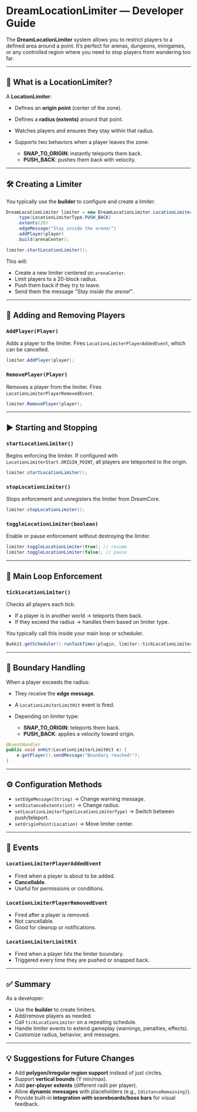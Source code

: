 # DreamLocationLimiter — Developer Guide

The **DreamLocationLimiter** system allows you to restrict players to a defined area around a point. It’s perfect for arenas, dungeons, minigames, or any controlled region where you need to stop players from wandering too far.

---

## 🚧 What is a LocationLimiter?

A **LocationLimiter**:

* Defines an **origin point** (center of the zone).
* Defines a **radius (extents)** around that point.
* Watches players and ensures they stay within that radius.
* Supports two behaviors when a player leaves the zone:

    * **SNAP\_TO\_ORIGIN**: instantly teleports them back.
    * **PUSH\_BACK**: pushes them back with velocity.

---

## 🛠️ Creating a Limiter

You typically use the **builder** to configure and create a limiter.

```java
DreamLocationLimiter limiter = new DreamLocationLimiter.LocationLimiterBuilder()
    .type(LocationLimiterType.PUSH_BACK)
    .extents(20)
    .edgeMessage("Stay inside the arena!")
    .addPlayer(player)
    .build(arenaCenter);

limiter.startLocationLimiter();
```

This will:

* Create a new limiter centered on `arenaCenter`.
* Limit players to a 20-block radius.
* Push them back if they try to leave.
* Send them the message *"Stay inside the arena!"*.

---

## 👥 Adding and Removing Players

### `AddPlayer(Player)`

Adds a player to the limiter. Fires `LocationLimiterPlayerAddedEvent`, which can be cancelled.

```java
limiter.AddPlayer(player);
```

### `RemovePlayer(Player)`

Removes a player from the limiter. Fires `LocationLimiterPlayerRemovedEvent`.

```java
limiter.RemovePlayer(player);
```

---

## ▶️ Starting and Stopping

### `startLocationLimiter()`

Begins enforcing the limiter. If configured with `LocationLimiterStart.ORIGIN_POINT`, all players are teleported to the origin.

```java
limiter.startLocationLimiter();
```

### `stopLocationLimiter()`

Stops enforcement and unregisters the limiter from DreamCore.

```java
limiter.stopLocationLimiter();
```

### `toggleLocationLimiter(boolean)`

Enable or pause enforcement without destroying the limiter.

```java
limiter.toggleLocationLimiter(true); // resume
limiter.toggleLocationLimiter(false); // pause
```

---

## 🔄 Main Loop Enforcement

### `tickLocationLimiter()`

Checks all players each tick:

* If a player is in another world → teleports them back.
* If they exceed the radius → handles them based on limiter type.

You typically call this inside your main loop or scheduler.

```java
Bukkit.getScheduler().runTaskTimer(plugin, limiter::tickLocationLimiter, 0L, 20L);
```

---

## 🚨 Boundary Handling

When a player exceeds the radius:

* They receive the **edge message**.
* A `LocationLimiterLimitHit` event is fired.
* Depending on limiter type:

    * **SNAP\_TO\_ORIGIN**: teleports them back.
    * **PUSH\_BACK**: applies a velocity toward origin.

```java
@EventHandler
public void onHit(LocationLimiterLimitHit e) {
    e.getPlayer().sendMessage("Boundary reached!");
}
```

---

## ⚙️ Configuration Methods

* `setEdgeMessage(String)` → Change warning message.
* `setDistanceExtents(int)` → Change radius.
* `setLocationLimiterType(LocationLimiterType)` → Switch between push/teleport.
* `setOriginPoint(Location)` → Move limiter center.

---

## 📡 Events

### `LocationLimiterPlayerAddedEvent`

* Fired when a player is about to be added.
* **Cancellable**.
* Useful for permissions or conditions.

### `LocationLimiterPlayerRemovedEvent`

* Fired after a player is removed.
* Not cancellable.
* Good for cleanup or notifications.

### `LocationLimiterLimitHit`

* Fired when a player hits the limiter boundary.
* Triggered every time they are pushed or snapped back.

---

## ✅ Summary

As a developer:

* Use the **builder** to create limiters.
* Add/remove players as needed.
* Call `tickLocationLimiter` on a repeating schedule.
* Handle limiter events to extend gameplay (warnings, penalties, effects).
* Customize radius, behavior, and messages.

---

## 💡 Suggestions for Future Changes

* Add **polygon/irregular region support** instead of just circles.
* Support **vertical bounds** (Y min/max).
* Add **per-player extents** (different radii per player).
* Allow **dynamic messages** with placeholders (e.g., `{distanceRemaining}`).
* Provide built-in **integration with scoreboards/boss bars** for visual feedback.